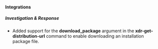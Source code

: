 
#### Integrations

##### Investigation & Response

- Added support for the **download_package** argument in the **xdr-get-distribution-url** command to enable downloading an installation package file.

